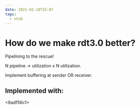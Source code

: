 ```yaml
---
date: 2021-02-18T15:07
tags: 
  - stub
---
```


# How do we make rdt3.0 better?

Pipelining to the rescue!

N pipeline -> utilization x N utilization.

Implement buffering at sender OR receiver.

## Implemented with:

<8adf56c1>
<bc6d1299>
